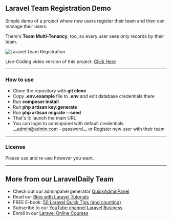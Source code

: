 ## Laravel Team Registration Demo

Simple demo of a project where new users register their team and then can manage their users.

There's __Team Multi-Tenancy__, too, so every user sees only records by their team.

![Laravel Team Registration](https://laraveldaily.com/wp-content/uploads/2019/08/Screen-Shot-2019-08-19-at-5.20.48-PM-1.png)

Live-Coding video version of this project: [Click Here](https://www.youtube.com/watch?v=AXGEe9tqJj0)

---

### How to use

- Clone the repository with __git clone__
- Copy __.env.example__ file to __.env__ and edit database credentials there
- Run __composer install__
- Run __php artisan key:generate__
- Run __php artisan migrate --seed__
- That's it: launch the main URL
- You can login to adminpanel with default credentials __admin@admin.com - password__ or Register new user with their team

---

### License

Please use and re-use however you want.

---

## More from our LaravelDaily Team

- Check out our adminpanel generator [QuickAdminPanel](https://quickadminpanel.com)
- Read our [Blog with Laravel Tutorials](https://laraveldaily.com)
- FREE E-book: [50 Laravel Quick Tips (and counting)](https://laraveldaily.com/free-e-book-40-laravel-quick-tips-and-counting/)
- Subscribe to our [YouTube channel Laravel Business](https://www.youtube.com/channel/UCTuplgOBi6tJIlesIboymGA)
- Enroll in our [Laravel Online Courses](https://laraveldaily.teachable.com/)
